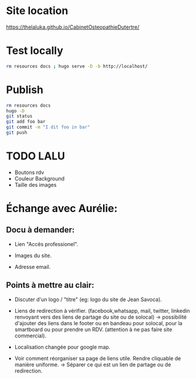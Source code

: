 # Site location

https://thelaluka.github.io/CabinetOsteopathieDutertre/


# Test locally

```bash
rm resources docs ; hugo serve -D -b http://localhost/
```


# Publish

```bash
rm resources docs
hugo -D
git status
git add foo bar
git commit -m "I dit foo in bar"
git push
```

# TODO LALU

- Boutons rdv
- Couleur Background
- Taille des images

# Échange avec Aurélie:

## Docu à demander:

- Lien "Accès professionel".

- Images du site. 

- Adresse email.

## Points à mettre au clair:

- Discuter d'un logo / "titre" (eg: logo du site de Jean Savoca).

- Liens de redirection à vérifier.
  (facebook,whatsapp, mail, twitter, linkedin renvoyant vers des liens de partage du site ou de solocal)
 -> possibilité d'ajouter des liens dans le footer ou en bandeau pour solocal, pour la smartboard ou pour prendre un RDV. (attention à ne pas faire site commercial).

- Localisation changée pour google map.

- Voir comment réorganiser sa page de liens utile. Rendre cliquable de manière uniforme.
 -> Séparer ce qui est un lien de partage ou de redirection.

